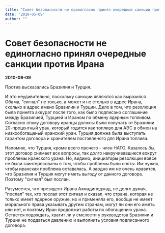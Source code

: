 ```yaml
---
title: "Совет безопасности не единогласно принял очередные санкции против Ирана"
date: "2010-06-09"
author: ""
---
```


# Совет безопасности не единогласно принял очередные санкции против Ирана

**2010-06-09** 

Против высказались Бразилия и Турция.

И это неудивительно, поскольку санкции являются как выразился Обама, "сигнал" не только, а может и не столько в адрес Ирана, сколько в адрес имено Бразилии и Турции. Дело в том, что резолюция была принята аккурат после того, как было подписано соглашение между Бразилией, Турцией и Ираном по обмену ядерным топливом. Согласно этому договору иранцы должны были получать от Бразилии 20-процентный уран, который годится как топливо для АЭС в обмен на низкообогащеный иранский уран. Турция должна была выступать гарантом договора и хранителем поставленого для Ирана топлива.

Напомню, что Турция, кроме всего прочего - член НАТО. Казалось бы, этот договор снимает все вопросы, так долго накручивавшиеся вокруг проблемы иранского урана. Но, видимо, инициаторы резолюции вовсе не были заинтересованы в том, чтобы проблемы были сняты. Им нужно, чтобы иранская проблема оставалась. А заодно им не очень нравится, что Бразилия и Турция могут иметь выгоду от данного договора. Поэтому "сигнал" был послан.

Разумеется, что президент Ирана Ахмадинеджад, не долго думая, "послал" тех, кто послал этот сигнал и сказал, что страна, которая не только имеет ядерное оружие, но и применяла его, вообще не имеет морального права указывать другим странам, могут ли они его иметь или нет, и поэтому Иран продолжит работы по обогащению урана. Остается подождать, хватит ли у смелости у руководства Бразилии и Турции не поддаться давлению и выполнить условия подписанного договора.
